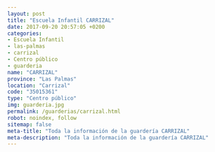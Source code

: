 ```yaml
---
layout: post
title: "Escuela Infantil CARRIZAL"
date: 2017-09-20 20:57:05 +0200
categories:
- Escuela Infantil
- las-palmas
- carrizal
- Centro público
- guarderia
name: "CARRIZAL"
province: "Las Palmas"
location: "Carrizal"
code: "35015361"
type: "Centro público"
img: guarderia.jpg
permalink: /guarderias/carrizal.html
robot: noindex, follow
sitemap: false
meta-title: "Toda la información de la guardería CARRIZAL"
meta-description: "Toda la información de la guardería CARRIZAL"
---
```

